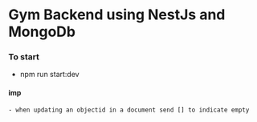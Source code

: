 # Gym Backend using NestJs and MongoDb

### To start
  - npm run start:dev


  #### imp
    - when updating an objectid in a document send [] to indicate empty